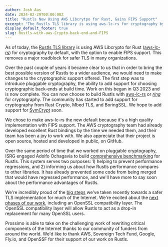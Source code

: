 ```yaml
---
author: Josh Aas
date: 2024-02-29T00:00:00Z
title: "Rustls Now Using AWS Libcrytpo for Rust, Gains FIPS Support"
excerpt: "The Rustls TLS library is using aws-lc-rs for cryptography by default, with the option to enable FIPS support."
display_default_footer: true
slug: Rustls-with-aws-Crypto-back-end-and-FIPS
---
```


As of today, the [Rustls TLS library](https://github.com/rustls/rustls) is using AWS Libcrypto for Rust ([aws-lc-rs](https://github.com/aws/aws-lc-rs)) for cryptography by default, with the option to enable FIPS support. This removes a major roadblock for safer TLS in many organizations.

Over the past couple of years it became clear to us that in order to bring the best possible version of Rustls to a wider audience, we would need to make changes to the cryptographic support offered. The first step was to introduce pluggable cryptography, the ability to add support for choosing cryptographic back-ends at build time. Work on this began in Q3 2023 and is now complete. You can now choose to build Rustls with [aws-lc-rs](https://github.com/aws/aws-lc-rs) or [*ring*](https://github.com/briansmith/ring/) for cryptography. The community has started to add support for cryptography from Rust Crypto, Mbed TLS, and BoringSSL. We hope to add support for [SymCrypt](https://github.com/microsoft/SymCrypt) soon.

We chose to make aws-lc-rs the new default because it's a high quality implementation with FIPS support. The AWS cryptography team had already developed excellent Rust bindings by the time we needed them, and their team has been a joy to work with. We also appreciate that their project is open source, hosted and developed in public, on GitHub.

Over the same period of time that we worked on pluggable cryptography, ISRG engaged Adolfo Ochagavía to build [comprehensive benchmarking](https://www.memorysafety.org/blog/rustls-performance/) for Rustls. This system serves two purposes: 1) helping to prevent performance regressions, and 2) informing us about how Rustls performance compares to other libraries. It has already prevented some code from being merged that would have regressed performance, and we'll have more to say soon about the performance advantages of Rustls.

We're incredibly proud of the [big steps](https://www.memorysafety.org/initiative/rustls/) we've taken recently towards a safer TLS implementation for much of the Internet. We're excited about the [next phases of our work](https://github.com/rustls/rustls/blob/main/ROADMAP.md), including an OpenSSL compatibility layer. The OpenSSL compatibility layer will allow Rustls to act as a drop-in replacement for many OpenSSL users.

Prossimo is able to take on the challenging work of rewriting critical components of the Internet thanks to our community of funders from around the world. We'd like to thank AWS, Sovereign Tech Fund, Google, Fly.io, and OpenSSF for their support of our work on Rustls.